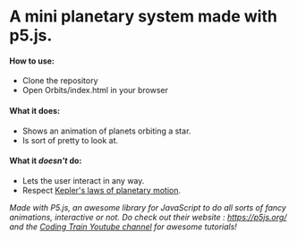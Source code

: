 # A mini planetary system made with p5.js.

#### How to use:
* Clone the repository
* Open Orbits/index.html in your browser


#### What it does:
* Shows an animation of planets orbiting a star.
* Is sort of pretty to look at.
  
#### What it *doesn't* do:
* Lets the user interact in any way.
* Respect [Kepler's laws of planetary motion](https://en.wikipedia.org/wiki/Kepler%27s_laws_of_planetary_motion).

*Made with P5.js, an awesome library for JavaScript to do all sorts of fancy animations, interactive or not. Do check out their website : https://p5js.org/ and the [Coding Train Youtube channel](https://www.youtube.com/user/shiffman) for awesome tutorials!*
